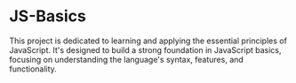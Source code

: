 # JS-Basics

This project is dedicated to learning and applying the essential principles of JavaScript. It's designed to build a strong foundation in JavaScript basics, focusing on understanding the language's syntax, features, and functionality.

